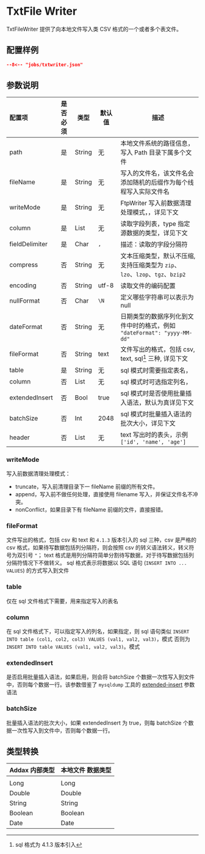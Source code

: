 # TxtFile Writer

TxtFileWriter 提供了向本地文件写入类 CSV 格式的一个或者多个表文件。

## 配置样例

```json
--8<-- "jobs/txtwriter.json"
```

## 参数说明

| 配置项            | 是否必须 | 类型     | 默认值   | 描述                                                    |
|:---------------|:----:|--------|-------|-------------------------------------------------------|
| path           |  是   | String | 无     | 本地文件系统的路径信息，写入 Path 目录下属多个文件                          |
| fileName       |  是   | String | 无     | 写入的文件名，该文件名会添加随机的后缀作为每个线程写入实际文件名                      |
| writeMode      |  是   | String | 无     | FtpWriter 写入前数据清理处理模式，，详见下文                           |
| column         |  是   | List   | 无     | 读取字段列表，type 指定源数据的类型，详见下文                             |
| fieldDelimiter |  是   | Char   | `,`   | 描述：读取的字段分隔符                                           |
| compress       |  否   | String | 无     | 文本压缩类型，默认不压缩,支持压缩类型为 `zip`、`lzo`、`lzop`、`tgz`、`bzip2` |
| encoding       |  否   | String | utf-8 | 读取文件的编码配置                                             |
| nullFormat     |  否   | Char   | `\N`  | 定义哪些字符串可以表示为 null                                     |
| dateFormat     |  否   | String | 无     | 日期类型的数据序列化到文件中时的格式，例如 `"dateFormat": "yyyy-MM-dd"`    |
| fileFormat     |  否   | String | text  | 文件写出的格式，包括 csv, text, sql[^1] 三种, 详见下文                |
| table          |  是   | String | 无     | sql 模式时需要指定表名，                                        |
| column         |  否   | List   | 无     | sql 模式时可选指定列名，                                        |
| extendedInsert |  否   | Bool   | true  | sql 模式时是否使用批量插入语法，默认为真详见下文                            |
| batchSize      |  否   | Int    | 2048  | sql 模式时批量插入语法的批次大小，详见下文                               |
| header         |  否   | List   | 无     | text 写出时的表头，示例 `['id', 'name', 'age']`                |

[^1]: sql 格式为 4.1.3 版本引入

### writeMode

写入前数据清理处理模式：

- truncate，写入前清理目录下一 fileName 前缀的所有文件。
- append，写入前不做任何处理，直接使用 filename 写入，并保证文件名不冲突。
- nonConflict，如果目录下有 fileName 前缀的文件，直接报错。

### fileFormat

文件写出的格式，包括 csv 和 text 和 `4.1.3` 版本引入的 sql 三种，csv 是严格的 csv 格式，如果待写数据包括列分隔符，则会按照
csv
的转义语法转义，转义符号为双引号 `"`；
text 格式是用列分隔符简单分割待写数据，对于待写数据包括列分隔符情况下不做转义。
sql 格式表示将数据以 SQL 语句 (`INSERT INTO ... VALUES`) 的方式写入到文件

### table

仅在 sql 文件格式下需要，用来指定写入的表名

### column

在 sql 文件格式下，可以指定写入的列名，如果指定，则 sql
语句类似 `INSERT INTO table (col1, col2, col3) VALUES (val1, val2, val3)`，模式
否则为 `INSERT INTO table VALUES (val1, val2, val3)`。模式

### extendedInsert

是否启用批量插入语法，如果启用，则会将 batchSize 个数据一次性写入到文件中，否则每个数据一行。该参数借鉴了 `mysqldump` 工具的
[extended-insert](https://dev.mysql.com/doc/refman/8.0/en/mysqldump.html#option_mysqldump_extended-insert) 参数语法

### batchSize

批量插入语法的批次大小，如果 extendedInsert 为 true，则每 batchSize 个数据一次性写入到文件中，否则每个数据一行。

## 类型转换

| Addax 内部类型 | 本地文件 数据类型 |
|------------|-----------|
|            |
| Long       | Long      |
| Double     | Double    |
| String     | String    |
| Boolean    | Boolean   |
| Date       | Date      |
